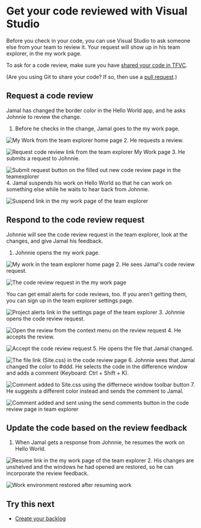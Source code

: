 <properties
	pageTitle="Get your code reviewed with Visual Studio"
  description="Get your code reviewed with Visual Studio"
  services="visual-studio-online"
  documentationCenter = ""
  authors="terryaustin"
  manager="terryaustin"
  editor="terryaustin" /> 

# Get your code reviewed with Visual Studio


Before you check in your code, you can use Visual Studio to ask someone else from your team to review it. Your request will show up in his team explorer, in the my work page.



To ask for a code review, make sure you have [shared your code in TFVC](https://www.visualstudio.com/get-started/code/share-your-code-in-tfvc-vs).



(Are you using Git to share your code? If so, then use a [pull request](https://msdn.microsoft.com/Library/vs/alm/Code/git/pull-requests).)


## Request a code review


Jamal has changed the border color in the Hello World app, and he asks Johnnie to review the change.


1. Before he checks in the change, Jamal goes to the my work page.



![My Work from the team explorer home page](./media/get-code-reviewed-vs/IC682169.png)
2. He requests a review.



![Request code review link from the team explorer My Work page](./media/get-code-reviewed-vs/IC682170.png)
3. He submits a request to Johnnie.



![Submit request button on the filled out new code review page in the teamexplorer](./media/get-code-reviewed-vs/IC682171.png)
4. Jamal suspends his work on Hello World so that he can work on something else while he waits to hear back from Johnnie.



![Suspend link in the my work page of the team explorer](./media/get-code-reviewed-vs/IC682757.png)

## Respond to the code review request


Johnnie will see the code review request in the team explorer, look at the changes, and give Jamal his feedback.


1. Johnnie opens the my work page.



![My work in the team explorer home page](./media/get-code-reviewed-vs/IC682758.png)
2. He sees Jamal's code review request.



![The code review request in the my work page](./media/get-code-reviewed-vs/IC683034.png)



You can get email alerts for code reviews, too. 
If you aren't getting them, you can sign up in the team explorer settings page.



![Project alerts link in the settings page of the team explorer](./media/get-code-reviewed-vs/IC682760.png)
3. Johnnie opens the code review request.



![Open the review from the context menu on the review request](./media/get-code-reviewed-vs/IC683035.png)
4. He accepts the review.



![Accept the code review request](./media/get-code-reviewed-vs/IC683036.png)
5. He opens the file that Jamal changed.



![The file link (Site.css) in the code review page](./media/get-code-reviewed-vs/IC683037.png)
6. Johnnie sees that Jamal changed the color to #ddd. He selects the code in the difference window and adds a comment (Keyboard: Ctrl + Shift + K).



![Comment added to Site.css using the differnece window toolbar button](./media/get-code-reviewed-vs/IC682763.png)
7. He suggests a different color instead and sends the comment to Jamal.



![Comment added and sent using the send comments button in the code review page in team explorer](./media/get-code-reviewed-vs/IC682764.png)

## Update the code based on the review feedback

1. When Jamal gets a response from Johnnie, he resumes the work on Hello World.



![Resume link in the my work page of the team explorer](./media/get-code-reviewed-vs/IC683038.png)
2. His changes are unshelved and the windows he had opened are restored, so he can incorporate the review feedback.



![Work environment restored after resuming work](./media/get-code-reviewed-vs/IC683039.png)

## Try this next

- [Create your backlog](https://www.visualstudio.com/get-started/work/create-your-backlog-vs)
